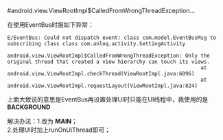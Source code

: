 #android.view.ViewRootImpl$CalledFromWrongThreadException...

在使用EventBus时报如下异常：

```
E/EventBus: Could not dispatch event: class com.model.EventBusMsg to subscribing class class com.anloq.activity.SettingActivity
                                                           android.view.ViewRootImpl$CalledFromWrongThreadException: Only the original thread that created a view hierarchy can touch its views.
                                                               at android.view.ViewRootImpl.checkThread(ViewRootImpl.java:6096)
                                                               at android.view.ViewRootImpl.requestLayout(ViewRootImpl.java:824)
```

上面大致说的意思是EventBus再设置处理UI时只能在UI线程中，我使用的是 **BACKGROUND**

解决办法：1.改为 **MAIN**；  
		 2.处理UI时加上runOnUiThread即可；